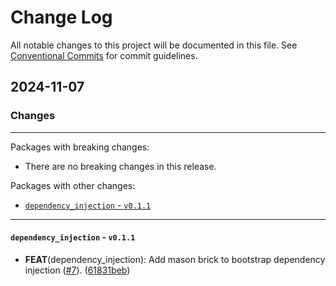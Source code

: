 # Change Log

All notable changes to this project will be documented in this file.
See [Conventional Commits](https://conventionalcommits.org) for commit guidelines.

## 2024-11-07

### Changes

---

Packages with breaking changes:

 - There are no breaking changes in this release.

Packages with other changes:

 - [`dependency_injection` - `v0.1.1`](#dependency_injection---v011)

---

#### `dependency_injection` - `v0.1.1`

 - **FEAT**(dependency_injection): Add mason brick to bootstrap dependency injection ([#7](https://github.com/aaroncrutchfield/Flutter_Masterclass.git/issues/7)). ([61831beb](https://github.com/aaroncrutchfield/Flutter_Masterclass.git/commit/61831beb5df0a0a0b1e4c2c7c483a407666b450e))

